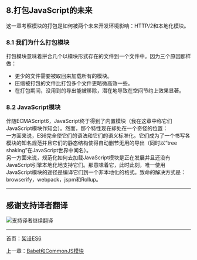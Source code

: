 ## 8.打包JavaScript的未来 

这一章考察模块的打包是如何被两个未来开发环境影响：HTTP/2和本地化模块。 

### 8.1 我们为什么打包模块 

打包模块意味着拼合几个以模块形式存在的文件到一个文件中。因为三个原因那样做： 

- 更少的文件需要被取回来加载所有的模块。 
- 压缩被打包的文件比打包多个文件更略微高效一些。 
- 在打包期间，没用到的导出能被移除，潜在地导致在空间节约上效果显著。 

### 8.2 JavaScript模块 

伴随ECMAScript6，JavaScript终于得到了内置模块（我在这章中称它们JavaScript模块作知会）。然而，那个特性现在却处在一个奇怪的位置：  
一方面来说，ES6完全使它们的语法和它们的语义标准化。它们成为了一个书写各模块的知名规范并且它们的静态结构使得自动删节无用的导出（同时以“tree shaking”在JavaScript世界中闻名）。  
另一方面来说，规范化如何去加载JavaScript模块是正在发展并且还没有JavaScript引擎本地化地支持它们。那意味着它，此时此刻，唯一使用JavaScript模块的途径是编译它们到一个非本地化的格式。致命的解决方式是：browserify，webpack，jspm和Rollup。 

---

## 感谢支持译者翻译 

![支持译者继续翻译](http://static.ikindness.cn/donate.png)

---

首页：[架设ES6](https://brickcarvingartist.github.io/Setting-up-ES6) 

上一章：[Babel和CommonJS模块](https://brickcarvingartist.github.io/Setting-up-ES6/7.Babel%E5%92%8CCommonJS%E6%A8%A1%E5%9D%97)